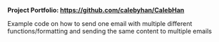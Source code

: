 **Project Portfolio: https://github.com/calebyhan/CalebHan** 

Example code on how to send one email with multiple different functions/formatting and sending the same content to multiple emails
